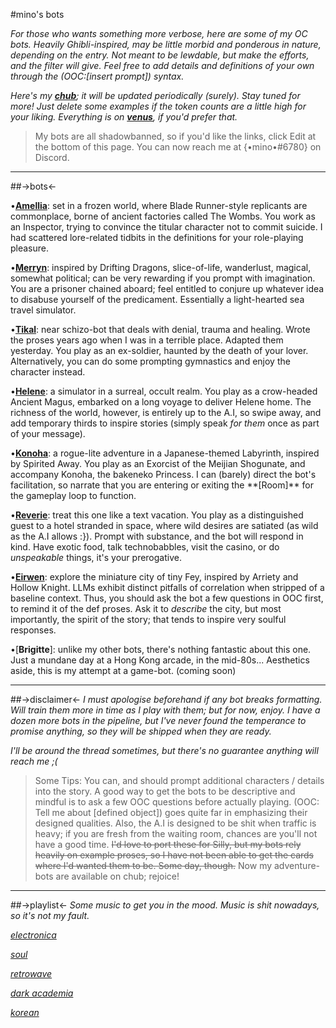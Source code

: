 #mino's bots

*For those who wants something more verbose, here are some of my OC bots. Heavily Ghibli-inspired, may be little morbid and ponderous in nature, depending on the entry. Not meant to be lewdable, but make the efforts, and the filter will give. Feel free to add details and definitions of your own through the (OOC:[insert prompt]) syntax.*

*Here's my [**chub**](https://www.chub.ai/users/mino24she); it will be updated periodically (surely). Stay tuned for more! Just delete some examples if the token counts are a little high for your liking. Everything is on [**venus**](https://venus.chub.ai/users/mino24she), if you'd prefer that.*

>My bots are all shadowbanned, so if you'd like the links, click Edit at the bottom of this page. You can now reach me at {•mino•#6780} on Discord.

-----
##->bots<-

•[**Amellia**](https://c.ai/c/AcuTGELMLZwqOAQkErv9u5mRKjFdK3jZ_osNtkHF83w): set in a frozen world, where Blade Runner-style replicants are commonplace, borne of ancient factories called The Wombs. You work as an Inspector, trying to convince the titular character not to commit suicide. I had scattered lore-related tidbits in the definitions for your role-playing pleasure.


•[**Merryn**](https://c.ai/c/bH88OMjZ_9kht9hUaA1InaBkutOnZNTit8h7mxJ9K5E): inspired by Drifting Dragons, slice-of-life, wanderlust, magical, somewhat political; can be very rewarding if you prompt with imagination. You are a prisoner chained aboard; feel entitled to conjure up whatever idea to disabuse yourself of the predicament. Essentially a light-hearted sea travel simulator.



•[**Tikal**](https://c.ai/c/dMUCpzwBybhyTNh85xvanGoOpVOU7rNrZ8rVxDjSSx8): near schizo-bot that deals with denial, trauma and healing. Wrote the proses years ago when I was in a terrible place. Adapted them yesterday. You play as an ex-soldier, haunted by the death of your lover. Alternatively, you can do some prompting gymnastics and enjoy the character instead.

•[**Helene**](https://c.ai/c/Z2rAFZ3viVg6fPYOJmetK4X06OXouB3rru7f8jwxpKY): a simulator in a surreal, occult realm. You play as a crow-headed Ancient Magus, embarked on a long voyage to deliver Helene home. The richness of the world, however, is entirely up to the A.I, so swipe away, and add temporary thirds to inspire stories (simply speak *for them* once as part of your message).

•[**Konoha**](https://c.ai/c/gHuK64boVRX1_DgIv1bfpcKP6WV3agUg9IFYcs_R4AM): a rogue-lite adventure in a Japanese-themed Labyrinth, inspired by Spirited Away. You play as an Exorcist of the Meijian Shogunate, and accompany Konoha, the bakeneko Princess. I can (barely) direct the bot's facilitation, so narrate that you are entering or exiting the \*\*[Room]\*\* for the gameplay loop to function.

•[**Reverie**](https://c.ai/c/umPnMbIVqmkkcQ7WNCDQCM8mZNgSwrVIAx0Vb127ap8): treat this one like a text vacation. You play as a distinguished guest to a hotel stranded in space, where wild desires are satiated (as wild as the A.I allows :}). Prompt with substance, and the bot will respond in kind. Have exotic food, talk technobabbles, visit the casino, or do *unspeakable* things, it's your prerogative.

•[**Eirwen**](https://c.ai/c/3YdQIRSm7WBxkiCFysNdA5ThRejFe5Vy_bwMrK-mAxY): explore the miniature city of tiny Fey, inspired by Arriety and Hollow Knight. LLMs exhibit distinct pitfalls of correlation when stripped of a baseline context. Thus, you should ask the bot a few questions in OOC first, to remind it of the def proses. Ask it to *describe* the city, but most importantly, the spirit of the story; that tends to inspire very soulful responses.

•[**Brigitte**]: unlike my other bots, there's nothing fantastic about this one. Just a mundane day at a Hong Kong arcade, in the mid-80s... Aesthetics aside, this is my attempt at a game-bot. (coming soon)
 
-----
##->disclaimer<-
*I must apologise beforehand if any bot breaks formatting. Will train them more in time as I play with them; but for now, enjoy. I have a dozen more bots in the pipeline, but I've never found the temperance to promise anything, so they will be shipped when they are ready.*

*I'll be around the thread sometimes, but there's no guarantee anything will reach me ;(*

>Some Tips: You can, and should prompt additional characters / details into the story. A good way to get the bots to be descriptive and mindful is to ask a few OOC questions before actually playing. (OOC: Tell me about [defined object]) goes quite far in emphasizing their designed qualities. Also, the A.I is designed to be shit when traffic is heavy; if you are fresh from the waiting room, chances are you'll not have a good time. ~~I'd love to port these for Silly, but my bots rely heavily on example proses, so I have not been able to get the cards where I'd wanted them to be. Some day, though.~~ Now my adventure-bots are available on chub; rejoice!

---

##->playlist<-
*Some music to get you in the mood. Music is shit nowadays, so it's not my fault.*

[*electronica*](https://open.spotify.com/playlist/56dHNMKCEKFCqZVEsJkPjc?si=T-mH-p3GQYmNb2i5NbMzhQ&utm_source=copy-link)

[*soul*](https://open.spotify.com/playlist/2XyWte26dgR7SNXGCpdsqf?si=0JFslwY2RYeM7jvidL7wpQ&utm_source=copy-link)

[*retrowave*](https://open.spotify.com/playlist/0cXxFArWhLiJnuBF60yeAD?si=zEF__5F1RYST8Ee5sYUJzQ&utm_source=copy-link)

[*dark academia*](https://open.spotify.com/playlist/1JatlMzAqLHSNwsINZHDoz?si=bqSdWfkXTF6rIjxm3R4WJg&utm_source=copy-link)

[*korean*](https://open.spotify.com/playlist/2eg05dkWjGomprGmCBdCa5?si=WZ5vWX5wS5KmqJAtioEe7Q&utm_source=copy-link)